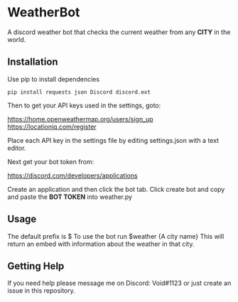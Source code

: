 # WeatherBot
A discord weather bot that checks the current weather from any **CITY** in the world.

## Installation
Use pip to install dependencies
```
pip install requests json Discord discord.ext
```
Then to get your API keys used in the settings, goto:

https://home.openweathermap.org/users/sign_up<br/>
https://locationiq.com/register

Place each API key in the settings file by editing settings.json with a text editor.

Next get your bot token from:

https://discord.com/developers/applications

Create an application and then click the bot tab.
Click create bot and copy and paste the **BOT TOKEN** into weather.py


## Usage

The default prefix is $
To use the bot run $weather {A city name}
This will return an embed with information about the weather in that city.

## Getting Help

If you need help please message me on Discord: Void#1123
or just create an issue in this repository.